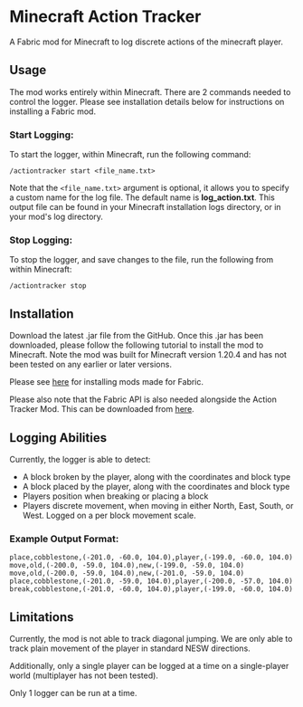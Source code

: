 # Minecraft Action Tracker
 A Fabric mod for Minecraft to log discrete actions of the minecraft player. 

## Usage 
The mod works entirely within Minecraft. There are 2 commands needed to control the logger. Please see installation details below for instructions on installing a Fabric mod. 

### Start Logging:
To start the logger, within Minecraft, run the following command:
```
/actiontracker start <file_name.txt>
```
Note that the `<file_name.txt>` argument is optional, it allows you to specify a custom name for the log file. 
The default name is **log_action.txt**. This output file can be found in your Minecraft 
installation logs directory, or in your mod's log directory. 

### Stop Logging:
To stop the logger, and save changes to the file, run the following from within Minecraft:
```
/actiontracker stop
```

## Installation 
Download the latest .jar file from the GitHub. Once this .jar has been downloaded, please follow the following tutorial to install the mod to Minecraft. 
Note the mod was built for Minecraft version 1.20.4 and has not been tested on any earlier or later versions.  
  
Please see [here](https://fabricmc.net/wiki/player:tutorials:adding_mods) for installing mods made for Fabric. 

Please also note that the Fabric API is also needed alongside the Action Tracker Mod. This can be downloaded from [here](https://www.curseforge.com/minecraft/mc-mods/fabric-api). 

## Logging Abilities 
Currently, the logger is able to detect: 
 - A block broken by the player, along with the coordinates and block type 
 - A block placed by the player, along with the coordinates and block type 
 - Players position when breaking or placing a block 
 - Players discrete movement, when moving in either North, East, South, or West. Logged on a per block movement scale. 

### Example Output Format:
```
place,cobblestone,(-201.0, -60.0, 104.0),player,(-199.0, -60.0, 104.0)
move,old,(-200.0, -59.0, 104.0),new,(-199.0, -59.0, 104.0)
move,old,(-200.0, -59.0, 104.0),new,(-201.0, -59.0, 104.0)
place,cobblestone,(-201.0, -59.0, 104.0),player,(-200.0, -57.0, 104.0)
break,cobblestone,(-201.0, -60.0, 104.0),player,(-199.0, -60.0, 104.0)
```  

## Limitations 
Currently, the mod is not able to track diagonal jumping. 
We are only able to track plain movement of the player in standard NESW directions.  

Additionally, only a single player can be logged at a time on a single-player world (multiplayer has not been tested).  

Only 1 logger can be run at a time. 


